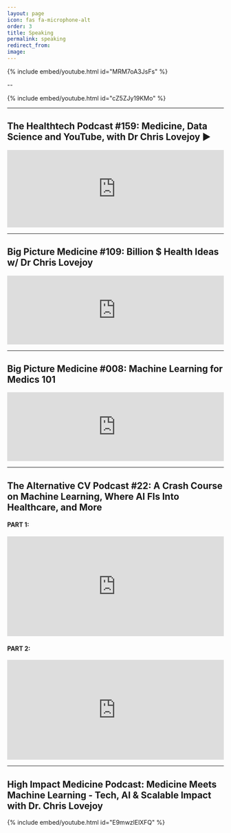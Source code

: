 ```yaml
---
layout: page
icon: fas fa-microphone-alt
order: 3
title: Speaking
permalink: speaking
redirect_from:
image: 
---
```




{% include embed/youtube.html id="MRM7oA3JsFs" %}

--

{% include embed/youtube.html id="cZ5ZJy19KMo" %}

---

## The Healthtech Podcast #159: Medicine, Data Science and YouTube, with Dr Chris Lovejoy ▶️

<iframe width="100%" height="180" frameborder="no" scrolling="no" seamless src="https://share.transistor.fm/e/739dc630"></iframe>

---

## Big Picture Medicine #109: Billion $ Health Ideas w/ Dr Chris Lovejoy

<iframe src="https://creators.spotify.com/pod/show/bigpicturemedicine/embed/episodes/109-Billion--Health-Ideas-w-Dr-Chris-Lovejoy-Generative-AI--DTC-Weight-Loss--Cross-Border-Care-e1sl7tq/a-a93e9c8" height="160" width="100%" frameborder="0" scrolling="no"></iframe>

---

## Big Picture Medicine #008: Machine Learning for Medics 101

<iframe src="https://creators.spotify.com/pod/show/bigpicturemedicine/embed/episodes/008-Machine-Learning-for-Medics-101---Dr-Chris-Lovejoy-Doctor-and-Data-Scientist-edifud/a-a23h8jm" height="160" width="100%" frameborder="0" scrolling="no"></iframe>

---

## The Alternative CV Podcast #22: A Crash Course on Machine Learning, Where AI FIs Into Healthcare, and More

#### PART 1:

<iframe src="https://open.spotify.com/embed/episode/472TLF5tHbkdyKCki1sfLt" width="100%" height="232" frameborder="0" allowtransparency="true" allow="encrypted-media"></iframe>


#### PART 2:

<iframe src="https://open.spotify.com/embed/episode/0zJXVNdwMtoYAiDB3UTkhF" width="100%" height="232" frameborder="0" allowtransparency="true" allow="encrypted-media"></iframe>

---

## High Impact Medicine Podcast: Medicine Meets Machine Learning - Tech, AI & Scalable Impact with Dr. Chris Lovejoy

{% include embed/youtube.html id="E9mwzlElXFQ" %}
